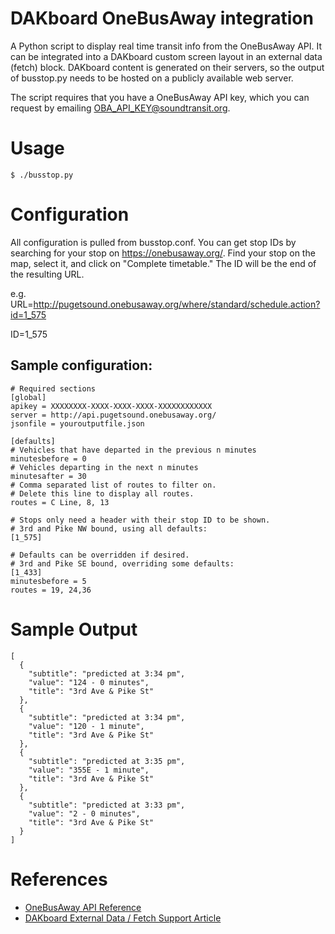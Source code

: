 # DAKboard OneBusAway integration

A Python script to display real time transit info from the OneBusAway API.  It can be integrated into a DAKboard custom screen layout in an external data (fetch) block.  DAKboard content is generated on their servers, so the output of busstop.py needs to be hosted on a publicly available web server.

The script requires that you have a OneBusAway API key, which you can request by emailing OBA_API_KEY@soundtransit.org.

# Usage

`$ ./busstop.py`

# Configuration

All configuration is pulled from busstop.conf.  You can get stop IDs by 
searching for your stop on https://onebusaway.org/.  Find your stop on the map,
select it, and click on "Complete timetable."  The ID will be the end of the
resulting URL.

e.g. URL=http://pugetsound.onebusaway.org/where/standard/schedule.action?id=1_575

ID=1_575

## Sample configuration:

    # Required sections
    [global]
    apikey = XXXXXXXX-XXXX-XXXX-XXXX-XXXXXXXXXXXX
    server = http://api.pugetsound.onebusaway.org/
    jsonfile = youroutputfile.json

    [defaults]
    # Vehicles that have departed in the previous n minutes
    minutesbefore = 0
    # Vehicles departing in the next n minutes
    minutesafter = 30
    # Comma separated list of routes to filter on.
    # Delete this line to display all routes.
    routes = C Line, 8, 13

    # Stops only need a header with their stop ID to be shown.
    # 3rd and Pike NW bound, using all defaults:
    [1_575]

    # Defaults can be overridden if desired.
    # 3rd and Pike SE bound, overriding some defaults:
    [1_433]
    minutesbefore = 5
    routes = 19, 24,36

# Sample Output

    [
      {
        "subtitle": "predicted at 3:34 pm",
        "value": "124 - 0 minutes",
        "title": "3rd Ave & Pike St"
      },
      {
        "subtitle": "predicted at 3:34 pm",
        "value": "120 - 1 minute",
        "title": "3rd Ave & Pike St"
      },
      {
        "subtitle": "predicted at 3:35 pm",
        "value": "355E - 1 minute",
        "title": "3rd Ave & Pike St"
      },
      {
        "subtitle": "predicted at 3:33 pm",
        "value": "2 - 0 minutes",
        "title": "3rd Ave & Pike St"
      }
    ]

# References
- [OneBusAway API Reference](http://developer.onebusaway.org/modules/onebusaway-application-modules/1.1.13/api/where/index.html)
- [DAKboard External Data / Fetch Support Article](https://dakboard.freshdesk.com/support/solutions/articles/35000062047-external-data-fetch-formatting-options)
